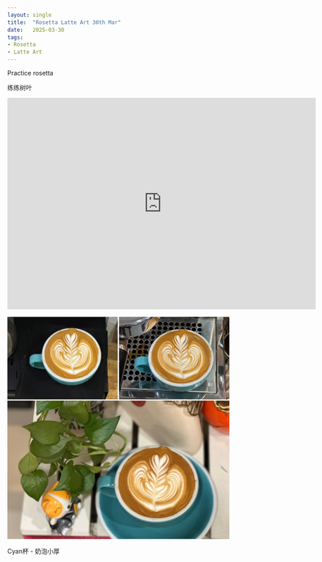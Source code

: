 ```yaml
---
layout: single
title:  "Rosetta Latte Art 30th Mar"
date:   2025-03-30
tags:
- Rosetta
- Latte Art
---
```



Practice rosetta

练练树叶


<div class="embed-container">
  <iframe
      src="https://www.youtube.com/embed/n5vdUHamxxQ"
      width="700"
      height="480"
      frameborder="0"
      allowfullscreen="true">
  </iframe>
</div>



![](/assets/img/2025/03/30/8F70DD53-E081-4176-BD9A-8E39EE81C871.JPG)


Cyan杯 - 奶泡小厚

